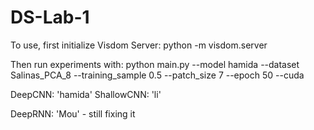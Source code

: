 # DS-Lab-1


To use, first initialize Visdom Server:
python -m visdom.server

Then run experiments with:
python main.py --model hamida --dataset Salinas_PCA_8 --training_sample 0.5 --patch_size 7 --epoch 50 --cuda



DeepCNN: 'hamida'
ShallowCNN: 'li'

DeepRNN: 'Mou' - still fixing it

